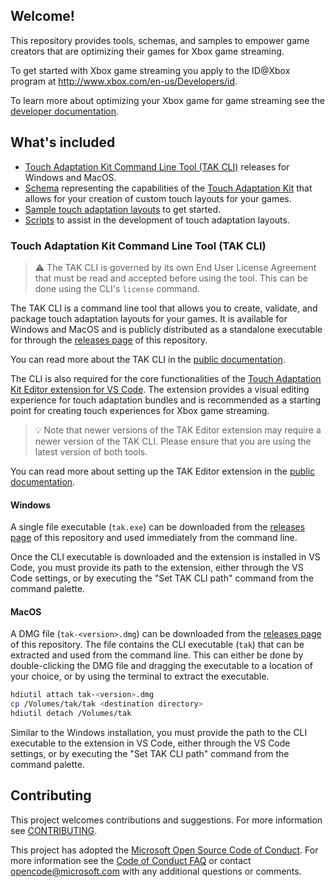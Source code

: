 ## Welcome!

This repository provides tools, schemas, and samples to empower game creators that are optimizing their games for Xbox game streaming.

To get started with Xbox game streaming you apply to the ID@Xbox program at http://www.xbox.com/en-us/Developers/id.

To learn more about optimizing your Xbox game for game streaming see the [developer documentation](https://docs.microsoft.com/en-us/gaming/game-streaming/).

## What's included

- [Touch Adaptation Kit Command Line Tool (TAK CLI)](https://github.com/microsoft/xbox-game-streaming-tools/releases) releases for Windows and MacOS.
- [Schema](./touch-adaptation-kit/schemas) representing the capabilities of the [Touch Adaptation Kit](https://docs.microsoft.com/en-us/gaming/game-streaming/ux/touch-adaptation-kit/) that allows for your creation of custom touch layouts for your games.
- [Sample touch adaptation layouts](./touch-adaptation-kit/samples) to get started.
- [Scripts](./touch-adaptation-kit/scripts) to assist in the development of touch adaptation layouts.

### Touch Adaptation Kit Command Line Tool (TAK CLI)

> ⚠️ The TAK CLI is governed by its own End User License Agreement that must be read and accepted before using the tool. This can be done using the CLI's `license` command.

The TAK CLI is a command line tool that allows you to create, validate, and package touch adaptation layouts for your games. It is available for Windows and MacOS and is publicly distributed as a standalone executable for through the [releases page](https://github.com/microsoft/xbox-game-streaming-tools/releases) of this repository.

You can read more about the TAK CLI in the [public documentation](https://aka.ms/game-streaming-touch-tak-cli).

The CLI is also required for the core functionalities of the [Touch Adaptation Kit Editor extension for VS Code](https://aka.ms/get-takeditor). The extension provides a visual editing experience for touch adaptation bundles and is recommended as a starting point for creating touch experiences for Xbox game streaming.

> 💡 Note that newer versions of the TAK Editor extension may require a newer version of the TAK CLI. Please ensure that you are using the latest version of both tools.

You can read more about setting up the TAK Editor extension in the [public documentation](https://aka.ms/takeditor-docs).

#### Windows

A single file executable (`tak.exe`) can be downloaded from the [releases page](https://github.com/microsoft/xbox-game-streaming-tools/releases) of this repository and used immediately from the command line.

Once the CLI executable is downloaded and the extension is installed in VS Code, you must provide its path to the extension, either through the VS Code settings, or by executing the "Set TAK CLI path" command from the command palette.

#### MacOS

A DMG file (`tak-<version>.dmg`) can be downloaded from the [releases page](https://github.com/microsoft/xbox-game-streaming-tools/releases) of this repository. The file contains the CLI executable (`tak`) that can be extracted and used from the command line. This can either be done by double-clicking the DMG file and dragging the executable to a location of your choice, or by using the terminal to extract the executable.

```bash
hdiutil attach tak-<version>.dmg
cp /Volumes/tak/tak <destination directory>
hdiutil detach /Volumes/tak
```

Similar to the Windows installation, you must provide the path to the CLI executable to the extension in VS Code, either through the VS Code settings, or by executing the "Set TAK CLI path" command from the command palette.

## Contributing

This project welcomes contributions and suggestions. For more information see [CONTRIBUTING](CONTRIBUTING.md).

This project has adopted the [Microsoft Open Source Code of Conduct](https://opensource.microsoft.com/codeofconduct/). For more information see the [Code of Conduct FAQ](https://opensource.microsoft.com/codeofconduct/faq/) or
contact [opencode@microsoft.com](mailto:opencode@microsoft.com) with any additional questions or comments.
